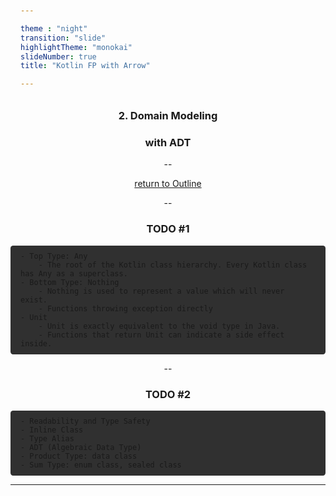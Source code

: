 ```yaml
---

theme : "night"
transition: "slide"
highlightTheme: "monokai"
slideNumber: true
title: "Kotlin FP with Arrow"

---
```


### 2. Domain Modeling
### with ADT

<style>
pre {
  background: #303030;
  padding: 10px 16px;
  border-radius: 0.3em;
  counter-reset: line;
}
pre code[class*="="] .line {
  display: block;
  line-height: 1.8rem;
  font-size: 1em;
}
pre code[class*="="] .line:before {
  counter-increment: line;
  content: counter(line);
  display: inline-block;
  border-right: 3px solid #6ce26c !important;
  padding: 0 .5em;
  margin-right: .5em;
  color: #afafaf !important;
  width: 24px;
  text-align: right;
}

.reveal .slides > section > section {
  text-align: center; 
}

h1,h2,h3,h4 {
  text-align: center;
}

p {
  text-align: center;
}
</style>

--

[return to Outline](../../export/#/2)

--

### TODO #1

```
- Top Type: Any
    - The root of the Kotlin class hierarchy. Every Kotlin class has Any as a superclass.
- Bottom Type: Nothing
    - Nothing is used to represent a value which will never exist.
    - Functions throwing exception directly
- Unit
    - Unit is exactly equivalent to the void type in Java.
    - Functions that return Unit can indicate a side effect inside.
```

--

### TODO #2

```
- Readability and Type Safety
- Inline Class
- Type Alias
- ADT (Algebraic Data Type)
- Product Type: data class
- Sum Type: enum class, sealed class
```

---

